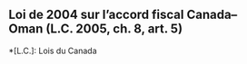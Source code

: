 ## Loi de 2004 sur l’accord fiscal Canada–Oman (L.C. 2005, ch. 8, art. 5)
  *[L.C.]: Lois du Canada
